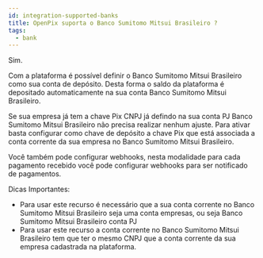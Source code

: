 ```yaml
---
id: integration-supported-banks
title: OpenPix suporta o Banco Sumitomo Mitsui Brasileiro ?
tags:
  - bank
---
```


Sim.

Com a plataforma é possível definir o Banco Sumitomo Mitsui Brasileiro como sua conta de depósito. Desta forma o saldo da plataforma é depositado automaticamente na sua conta Banco Sumitomo Mitsui Brasileiro.

Se sua empresa já tem a chave Pix CNPJ já defindo na sua conta PJ Banco Sumitomo Mitsui Brasileiro não precisa realizar nenhum ajuste. Para ativar basta configurar como chave de depósito a chave Pix que está associada a conta corrente da sua empresa no Banco Sumitomo Mitsui Brasileiro.

Você também pode configurar webhooks, nesta modalidade para cada pagamento recebido você pode configurar webhooks para ser notificado de pagamentos.

Dicas Importantes:

- Para usar este recurso é necessário que a sua conta corrente no Banco Sumitomo Mitsui Brasileiro seja uma conta empresas, ou seja Banco Sumitomo Mitsui Brasileiro conta PJ
- Para usar este recurso a conta corrente no Banco Sumitomo Mitsui Brasileiro tem que ter o mesmo CNPJ que a conta corrente da sua empresa cadastrada na plataforma.
